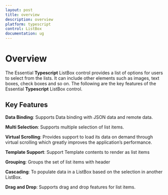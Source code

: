 ```yaml
---
layout: post
title: overview
description: overview
platform: typescript
control: ListBox
documentation: ug
---
```


# Overview

The Essential **Typescript** ListBox control provides a list of options for users to select from the lists. It can include other elements such as images, text boxes, check boxes and so on. The following are the key features of the Essential **Typescript** ListBox control.

## Key Features

**Data Binding**: Supports Data binding with JSON data and remote data.

**Multi Selection**: Supports multiple selection of list items.

**Virtual Scrolling**: Provides support to load its data on demand through virtual scrolling which greatly improves the application’s performance.

**Template Support**: Support Template contents to render as list items

**Grouping**: Groups the set of list items with header

**Cascading**: To populate data in a ListBox based on the selection in another ListBox.

**Drag and Drop**: Supports drag and drop features for list items.



